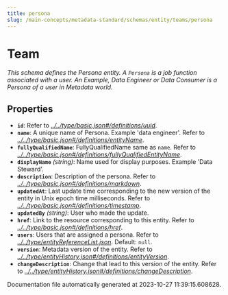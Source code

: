 ```yaml
---
title: persona
slug: /main-concepts/metadata-standard/schemas/entity/teams/persona
---
```


# Team

*This schema defines the Persona entity. A `Persona` is a job function associated with a user. An Example, Data Engineer or Data Consumer is a Persona of a user in Metadata world.*

## Properties

- **`id`**: Refer to *[../../type/basic.json#/definitions/uuid](#/../type/basic.json#/definitions/uuid)*.
- **`name`**: A unique name of Persona. Example 'data engineer'. Refer to *[../../type/basic.json#/definitions/entityName](#/../type/basic.json#/definitions/entityName)*.
- **`fullyQualifiedName`**: FullyQualifiedName same as `name`. Refer to *[../../type/basic.json#/definitions/fullyQualifiedEntityName](#/../type/basic.json#/definitions/fullyQualifiedEntityName)*.
- **`displayName`** *(string)*: Name used for display purposes. Example 'Data Steward'.
- **`description`**: Description of the persona. Refer to *[../../type/basic.json#/definitions/markdown](#/../type/basic.json#/definitions/markdown)*.
- **`updatedAt`**: Last update time corresponding to the new version of the entity in Unix epoch time milliseconds. Refer to *[../../type/basic.json#/definitions/timestamp](#/../type/basic.json#/definitions/timestamp)*.
- **`updatedBy`** *(string)*: User who made the update.
- **`href`**: Link to the resource corresponding to this entity. Refer to *[../../type/basic.json#/definitions/href](#/../type/basic.json#/definitions/href)*.
- **`users`**: Users that are assigned a persona. Refer to *[../../type/entityReferenceList.json](#/../type/entityReferenceList.json)*. Default: `null`.
- **`version`**: Metadata version of the entity. Refer to *[../../type/entityHistory.json#/definitions/entityVersion](#/../type/entityHistory.json#/definitions/entityVersion)*.
- **`changeDescription`**: Change that lead to this version of the entity. Refer to *[../../type/entityHistory.json#/definitions/changeDescription](#/../type/entityHistory.json#/definitions/changeDescription)*.


Documentation file automatically generated at 2023-10-27 11:39:15.608628.
